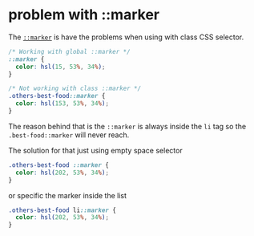 # problem with ::marker

The [`::marker`](https://developer.mozilla.org/en-US/docs/Web/CSS/::marker) is have the problems when using with class CSS selector.

```css
/* Working with global ::marker */
::marker {
  color: hsl(15, 53%, 34%);
}

/* Not working with class ::marker */
.others-best-food::marker {
  color: hsl(153, 53%, 34%);
}

```

The reason behind that is the `::marker` is always inside the `li` tag so the `.best-food::marker` will never reach.

The solution for that just using empty space selector

```css
.others-best-food ::marker {
  color: hsl(202, 53%, 34%);
}
```

or specific the marker inside the list

```css
.others-best-food li::marker {
  color: hsl(202, 53%, 34%);
}
```
